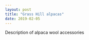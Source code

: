 ```yaml
---
layout: post
title: "Grass Hill alpacas"
date: 2019-02-05
---
```

Description of alpaca wool accessories
